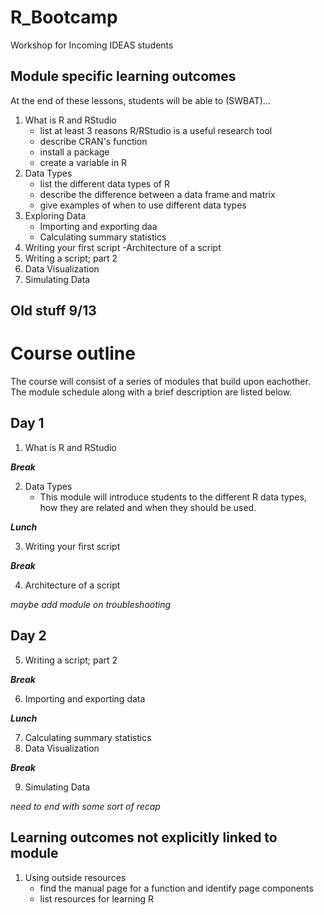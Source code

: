 # R_Bootcamp
Workshop for Incoming IDEAS students

## Module specific learning outcomes
At the end of these lessons, students will be able to (SWBAT)...
  1.  What is R and RStudio
      - list at least 3 reasons R/RStudio is a useful research tool 
      - describe CRAN's function
      - install a package
      - create a variable in R
  2.  Data Types
      - list the different data types of R
      - describe the difference between a data frame and matrix
      - give examples of when to use different data types
  3.  Exploring Data  
        - Importing and exporting daa
        - Calculating summary statistics
  4.  Writing your first script
        -Architecture of a script
  5.  Writing a script; part 2
  6.  Data Visualization
  7.  Simulating Data

Old stuff 9/13
---
# Course outline
The course will consist of a series of modules that build upon eachother. The  module schedule along with a brief description are listed below. 
## Day 1
  1.  What is R and RStudio

**_Break_**

  2.  Data Types
      -  This module will introduce students to the different R data types, how they are related and when they should be used.  

**_Lunch_**

  3.  Writing your first script
      
**_Break_**

  4.  Architecture of a script
  
  _maybe add module on troubleshooting_
## Day 2
  5.  Writing a script; part 2

**_Break_**

  6.  Importing and exporting data
  
**_Lunch_**

  7.  Calculating summary statistics
  8.  Data Visualization
  
**_Break_**
  
  9.  Simulating Data
  
_need to end with some sort of recap_


  
## Learning outcomes not explicitly linked to module
1. Using outside resources 
      - find the manual page for a function and identify page components
      - list resources for learning R 
